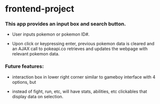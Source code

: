# frontend-project

### This app provides an input box and search button.

- User inputs pokemon or pokemon ID#.

- Upon click or keypressing enter, previous pokemon data is cleared and an AJAX call to pokeapi.co retrieves and updates the webpage with relevant pokemon data. 

### Future features:

- interaction box in lower right corner similar to gameboy interface with 4 options, but

- instead of fight, run, etc, will have stats, abilities, etc clickables that display data on selection.
